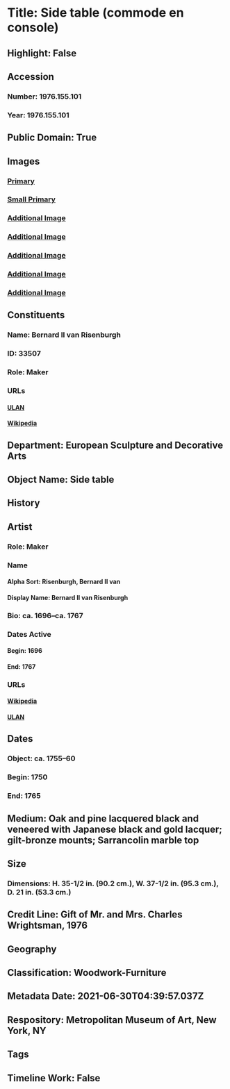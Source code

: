 # Title: Side table (commode en console)
## Highlight: False
## Accession
### Number: 1976.155.101
### Year: 1976.155.101
## Public Domain: True
## Images
### [Primary](https://images.metmuseum.org/CRDImages/es/original/DP105703.jpg)
### [Small Primary](https://images.metmuseum.org/CRDImages/es/web-large/DP105703.jpg)
### [Additional Image](https://images.metmuseum.org/CRDImages/es/original/DP109176.jpg)
### [Additional Image](https://images.metmuseum.org/CRDImages/es/original/DP105704.jpg)
### [Additional Image](https://images.metmuseum.org/CRDImages/es/original/DP109177.jpg)
### [Additional Image](https://images.metmuseum.org/CRDImages/es/original/ES2757.jpg)
### [Additional Image](https://images.metmuseum.org/CRDImages/es/original/ES2758.jpg)
## Constituents
### Name: Bernard II van Risenburgh
### ID: 33507
### Role: Maker
### URLs
#### [ULAN](http://vocab.getty.edu/page/ulan/500003055)
#### [Wikipedia](https://www.wikidata.org/wiki/Q9169348)
## Department: European Sculpture and Decorative Arts
## Object Name: Side table
## History
## Artist
### Role: Maker
### Name
#### Alpha Sort: Risenburgh, Bernard II van
#### Display Name: Bernard II van Risenburgh
### Bio: ca. 1696–ca. 1767
### Dates Active
#### Begin: 1696
#### End: 1767
### URLs
#### [Wikipedia](https://www.wikidata.org/wiki/Q9169348)
#### [ULAN](http://vocab.getty.edu/page/ulan/500003055)
## Dates
### Object: ca. 1755–60
### Begin: 1750
### End: 1765
## Medium: Oak and pine lacquered black and veneered with Japanese black and gold lacquer; gilt-bronze mounts; Sarrancolin marble top
## Size
### Dimensions: H. 35-1/2 in. (90.2 cm.), W. 37-1/2 in. (95.3 cm.), D. 21 in. (53.3 cm.)
## Credit Line: Gift of Mr. and Mrs. Charles Wrightsman, 1976
## Geography
## Classification: Woodwork-Furniture
## Metadata Date: 2021-06-30T04:39:57.037Z
## Respository: Metropolitan Museum of Art, New York, NY
## Tags
## Timeline Work: False